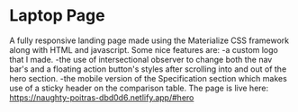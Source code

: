 # Laptop Page
A fully responsive landing page made using the Materialize CSS framework along with HTML and javascript. 
Some nice features are:
-a custom logo that I made.
-the use of intersectional observer to change both the nav bar's and a floating action button's styles after scrolling into and out of the hero section. 
-the mobile version of the Specification section which makes use of a sticky header on the comparison table.
The page is live here: https://naughty-poitras-dbd0d6.netlify.app/#hero
